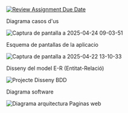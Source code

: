 [![Review Assignment Due Date](https://classroom.github.com/assets/deadline-readme-button-22041afd0340ce965d47ae6ef1cefeee28c7c493a6346c4f15d667ab976d596c.svg)](https://classroom.github.com/a/Oi3CGk0x)

Diagrama casos d'us

![Captura de pantalla a 2025-04-24 09-03-51](https://github.com/user-attachments/assets/6a05a830-77f0-4f1f-9a40-98b518543efd)

Esquema de pantallas de la aplicacio

![Captura de pantalla a 2025-04-22 13-10-33](https://github.com/user-attachments/assets/15453532-6c7b-4681-848c-7d6b1e5d4fb3)

Disseny del model E-R (Entitat-Relació)

![Projecte Disseny BDD](https://github.com/user-attachments/assets/95b9009f-0d85-4a4f-9efc-cb82211c314b)



Diagrama software

![Diagrama arquitectura Paginas web](https://github.com/user-attachments/assets/e1c4c3f8-89c6-4fad-9218-21e65b37a989)
